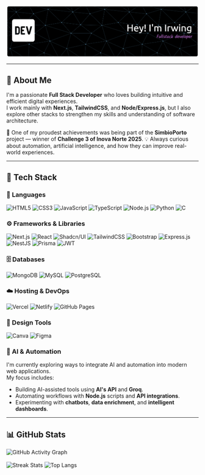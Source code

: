 ![Header](./github-header-banner.png)
<br/>
<!--
<p align="center">
  <img src="https://img.freepik.com/free-vector/coding-concept-illustration_114360-1155.jpg?w=740&t=st=1695759397~exp=1695759997~hmac=014463e57d6aef7ef338244f86e3e1b532f81c499d2eaedb8042cd50aca53b48" width="1000" height="400" alt="coding banner"/>
</p> -->

---

## 💫 About Me  
I'm a passionate **Full Stack Developer** who loves building intuitive and efficient digital experiences.  
I work mainly with **Next.js**, **TailwindCSS**, and **Node/Express.js**, but I also explore other stacks to strengthen my skills and understanding of software architecture.  

🚀 One of my proudest achievements was being part of the **SimbioPorto** project — winner of **Challenge 3 of Inova Norte 2025**.
💡 Always curious about automation, artificial intelligence, and how they can improve real-world experiences.

---

## 🧠 Tech Stack  

### 💬 Languages  
![HTML5](https://img.shields.io/badge/html5-%23E34F26.svg?style=for-the-badge&logo=html5&logoColor=white)
![CSS3](https://img.shields.io/badge/css3-%231572B6.svg?style=for-the-badge&logo=css3&logoColor=white)
![JavaScript](https://img.shields.io/badge/javascript-%23323330.svg?style=for-the-badge&logo=javascript&logoColor=%23F7DF1E)
![TypeScript](https://img.shields.io/badge/typescript-%23007ACC.svg?style=for-the-badge&logo=typescript&logoColor=white)
![Node.js](https://img.shields.io/badge/node.js-6DA55F?style=for-the-badge&logo=node.js&logoColor=white)
![Python](https://img.shields.io/badge/Python-3776AB?style=for-the-badge&logo=python&logoColor=white)
![C](https://img.shields.io/badge/C-3776AB?style=for-the-badge&logo=C&logoColor=white)

### ⚙️ Frameworks & Libraries  
![Next.js](https://img.shields.io/badge/Next-black?style=for-the-badge&logo=next.js&logoColor=white)
![React](https://img.shields.io/badge/react-%2320232a.svg?style=for-the-badge&logo=react&logoColor=%2361DAFB)
![Shadcn/UI](https://img.shields.io/badge/shadcn/ui-%23000000.svg?style=for-the-badge&logo=shadcnui&logoColor=#00C7B7)
![TailwindCSS](https://img.shields.io/badge/tailwindcss-%2338B2AC.svg?style=for-the-badge&logo=tailwind-css&logoColor=white)
![Bootstrap](https://img.shields.io/badge/bootstrap-%238511FA.svg?style=for-the-badge&logo=bootstrap&logoColor=white)
![Express.js](https://img.shields.io/badge/express.js-%23404d59.svg?style=for-the-badge&logo=express&logoColor=%2361DAFB)
![NestJS](https://img.shields.io/badge/nestjs-E0234E?style=for-the-badge&logo=nestjs&logoColor=white)
![Prisma](https://img.shields.io/badge/prisma-%235835CC.svg?style=for-the-badge&logo=prisma&logoColor=white)
![JWT](https://img.shields.io/badge/JWT-black?style=for-the-badge&logo=JSON%20web%20tokens)

### 🗄️ Databases  
![MongoDB](https://img.shields.io/badge/MongoDB-%234ea94b.svg?style=for-the-badge&logo=mongodb&logoColor=white)
![MySQL](https://img.shields.io/badge/mysql-4479A1.svg?style=for-the-badge&logo=mysql&logoColor=white)
![PostgreSQL](https://img.shields.io/badge/postgres-%23316192.svg?style=for-the-badge&logo=postgresql&logoColor=white)

### ☁️ Hosting & DevOps  
![Vercel](https://img.shields.io/badge/vercel-%23000000.svg?style=for-the-badge&logo=vercel&logoColor=white)
![Netlify](https://img.shields.io/badge/netlify-%23000000.svg?style=for-the-badge&logo=netlify&logoColor=#00C7B7)
![GitHub Pages](https://img.shields.io/badge/GitHub_Pages-%23121011.svg?style=for-the-badge&logo=github&logoColor=white)

### 🎨 Design Tools  
![Canva](https://img.shields.io/badge/Canva-%2300C4CC.svg?style=for-the-badge&logo=Canva&logoColor=white)
![Figma](https://img.shields.io/badge/figma-%23F24E1E.svg?style=for-the-badge&logo=figma&logoColor=white)

### 🤖 AI & Automation
I'm currently exploring ways to integrate AI and automation into modern web applications.  
My focus includes:
- Building AI-assisted tools using **AI's API** and **Groq**.  
- Automating workflows with **Node.js** scripts and **API integrations**.  
- Experimenting with **chatbots**, **data enrichment**, and **intelligent dashboards**.

---

## 📊 GitHub Stats  
![GitHub Activity Graph](https://github-readme-activity-graph.vercel.app/graph?username=Irwing-Dev&theme=react-dark)
<br/> <br/>
![Streak Stats](https://github-readme-streak-stats.herokuapp.com/?user=Irwing-Dev&theme=omni&hide_border=false)
![Top Langs](https://github-readme-stats.vercel.app/api/top-langs/?username=Irwing-Dev&layout=donut&theme=omni)
